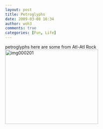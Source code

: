 ```yaml
---
layout: post
title: Petroglyphs
date: 2009-03-08 16:34
author: woh3
comments: true
categories: [Fun, Life]
---
```

petroglyphs  here are some from Atl-Atl Rock <img class="aligncenter size-medium wp-image-165" title="img000201" src="http://woh3.com/wordpress/wp-content/uploads/2009/03/img000201-300x240.jpg" alt="img000201" width="300" height="240" />

